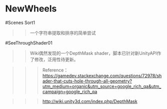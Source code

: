NewWheels
=====

#Scenes Sort1

>>一个字符串提取和排序的简单尝试

#SeeThroughShader01

>>Wiki偶然发现的一个DepthMask shader，脚本已针对新UnityAPI作了修改，泛用性待更新。

>>>Reference：https://gamedev.stackexchange.com/questions/72978/shader-that-cuts-hole-through-all-geometry?utm_medium=organic&utm_source=google_rich_qa&utm_campaign=google_rich_qa

>>>http://wiki.unity3d.com/index.php/DepthMask